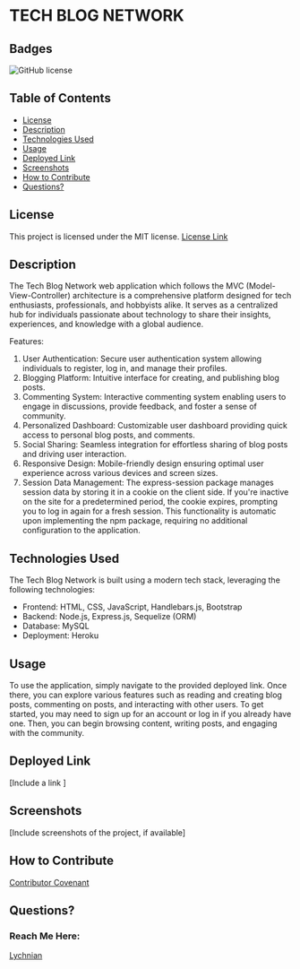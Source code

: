 # TECH BLOG NETWORK

## Badges
![GitHub license](https://img.shields.io/badge/license-MIT-blue.svg)

## Table of Contents

- [License](#license)
- [Description](#description)
- [Technologies Used](#technologies-used)
- [Usage](#usage)
- [Deployed Link](#deployed-link)
- [Screenshots](#screenshots)
- [How to Contribute](#how-to-contribute)
- [Questions?](#questions)



## License

This project is licensed under the MIT license.
[License Link](https://opensource.org/licenses/MIT)



## Description

The Tech Blog Network web application which follows the MVC (Model-View-Controller) architecture is a comprehensive platform designed for tech enthusiasts, professionals, and hobbyists alike. It serves as a centralized hub for individuals passionate about technology to share their insights, experiences, and knowledge with a global audience.

Features:
1. User Authentication: Secure user authentication system allowing individuals to register, log in, and manage their profiles.
2. Blogging Platform: Intuitive interface for creating, and publishing blog posts.
3. Commenting System: Interactive commenting system enabling users to engage in discussions, provide feedback, and foster a sense of community.
4. Personalized Dashboard: Customizable user dashboard providing quick access to personal blog posts, and comments.
5. Social Sharing: Seamless integration for effortless sharing of blog posts and driving user interaction.
6. Responsive Design: Mobile-friendly design ensuring optimal user experience across various devices and screen sizes.
7. Session Data Management: The express-session package manages session data by storing it in a cookie on the client side. If you're inactive on the site for a predetermined period, the cookie expires, prompting you to log in again for a fresh session. This functionality is automatic upon implementing the npm package, requiring no additional configuration to the application.



## Technologies Used

The Tech Blog Network is built using a modern tech stack, leveraging the following technologies:
* Frontend: HTML, CSS, JavaScript, Handlebars.js, Bootstrap
* Backend: Node.js, Express.js, Sequelize (ORM)
* Database: MySQL
* Deployment: Heroku



## Usage

To use the application, simply navigate to the provided deployed link. Once there, you can explore various features such as reading and creating blog posts, commenting on posts, and interacting with other users. To get started, you may need to sign up for an account or log in if you already have one. Then, you can begin browsing content, writing posts, and engaging with the community.




## Deployed Link

[Include a link ]



## Screenshots

[Include screenshots of the project, if available]



## How to Contribute

[Contributor Covenant](https://www.contributor-covenant.org/)  



## Questions?

### Reach Me Here: 
[Lychnian](https://github.com/Lychnian)


